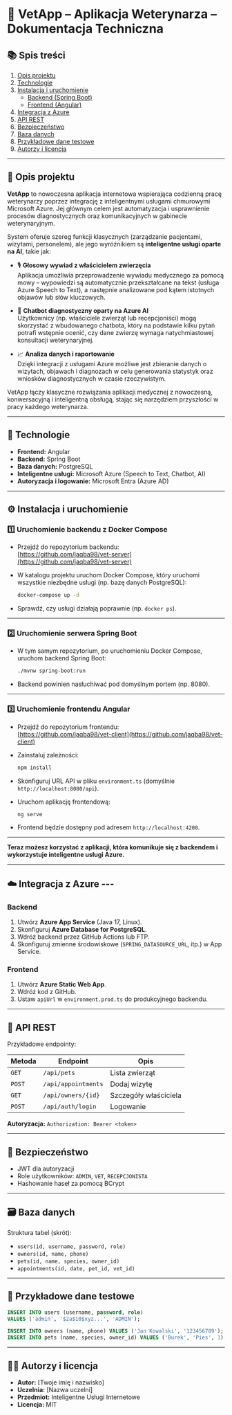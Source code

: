 # 🐾 VetApp – Aplikacja Weterynarza – Dokumentacja Techniczna

## 📚 Spis treści
1. [Opis projektu](#opis-projektu)
2. [Technologie](#technologie)
3. [Instalacja i uruchomienie](#instalacja-i-uruchomienie)
    - [Backend (Spring Boot)](#backend-spring-boot)
    - [Frontend (Angular)](#frontend-angular)
4. [Integracja z Azure](#integracja-z-azure)
5. [API REST](#api-rest)
6. [Bezpieczeństwo](#bezpieczeństwo)
7. [Baza danych](#baza-danych)
8. [Przykładowe dane testowe](#przykładowe-dane-testowe)
9. [Autorzy i licencja](#autorzy-i-licencja)

---

## 🐶 Opis projektu

**VetApp** to nowoczesna aplikacja internetowa wspierająca codzienną pracę weterynarzy poprzez integrację z inteligentnymi usługami chmurowymi Microsoft Azure. Jej głównym celem jest automatyzacja i usprawnienie procesów diagnostycznych oraz komunikacyjnych w gabinecie weterynaryjnym.

System oferuje szereg funkcji klasycznych (zarządzanie pacjentami, wizytami, personelem), ale jego wyróżnikiem są **inteligentne usługi oparte na AI**, takie jak:

- 🎙️ **Głosowy wywiad z właścicielem zwierzęcia**  
  Aplikacja umożliwia przeprowadzenie wywiadu medycznego za pomocą mowy – wypowiedzi są automatycznie przekształcane na tekst (usługa Azure Speech to Text), a następnie analizowane pod kątem istotnych objawów lub słów kluczowych.

- 🤖 **Chatbot diagnostyczny oparty na Azure AI**  
  Użytkownicy (np. właściciele zwierząt lub recepcjoniści) mogą skorzystać z wbudowanego chatbota, który na podstawie kilku pytań potrafi wstępnie ocenić, czy dane zwierzę wymaga natychmiastowej konsultacji weterynaryjnej.

- 📈 **Analiza danych i raportowanie**  
  Dzięki integracji z usługami Azure możliwe jest zbieranie danych o wizytach, objawach i diagnozach w celu generowania statystyk oraz wniosków diagnostycznych w czasie rzeczywistym.

VetApp łączy klasyczne rozwiązania aplikacji medycznej z nowoczesną, konwersacyjną i inteligentną obsługą, stając się narzędziem przyszłości w pracy każdego weterynarza.

---

## 🧰 Technologie

- **Frontend:** Angular
- **Backend:** Spring Boot
- **Baza danych:** PostgreSQL
- **Inteligentne usługi:** Microsoft Azure (Speech to Text, Chatbot, AI)
- **Autoryzacja i logowanie:** Microsoft Entra (Azure AD)

---

## ⚙️ Instalacja i uruchomienie

### 1️⃣ Uruchomienie backendu z Docker Compose

- Przejdź do repozytorium backendu:  
  [https://github.com/jaqba98/vet-server](https://github.com/jaqba98/vet-server)

- W katalogu projektu uruchom Docker Compose, który uruchomi wszystkie niezbędne usługi (np. bazę danych PostgreSQL):
  ```bash
  docker-compose up -d
  ```

- Sprawdź, czy usługi działają poprawnie (np. `docker ps`).

---

### 2️⃣ Uruchomienie serwera Spring Boot

- W tym samym repozytorium, po uruchomieniu Docker Compose, uruchom backend Spring Boot:
  ```bash
  ./mvnw spring-boot:run
  ```

- Backend powinien nasłuchiwać pod domyślnym portem (np. 8080).

---

### 3️⃣ Uruchomienie frontendu Angular

- Przejdź do repozytorium frontendu:  
  [https://github.com/jaqba98/vet-client](https://github.com/jaqba98/vet-client)

- Zainstaluj zależności:
  ```bash
  npm install
  ```

- Skonfiguruj URL API w pliku `environment.ts` (domyślnie `http://localhost:8080/api`).

- Uruchom aplikację frontendową:
  ```bash
  ng serve
  ```

- Frontend będzie dostępny pod adresem `http://localhost:4200`.

---

**Teraz możesz korzystać z aplikacji, która komunikuje się z backendem i wykorzystuje inteligentne usługi Azure.**

---

## ☁️ Integracja z Azure ---

### Backend
1. Utwórz **Azure App Service** (Java 17, Linux).
2. Skonfiguruj **Azure Database for PostgreSQL**.
3. Wdróż backend przez GitHub Actions lub FTP.
4. Skonfiguruj zmienne środowiskowe (`SPRING_DATASOURCE_URL`, itp.) w App Service.

### Frontend
1. Utwórz **Azure Static Web App**.
2. Wdróż kod z GitHub.
3. Ustaw `apiUrl` w `environment.prod.ts` do produkcyjnego backendu.

---

## 🔗 API REST

Przykładowe endpointy:

| Metoda | Endpoint | Opis |
|--------|----------|------|
| `GET` | `/api/pets` | Lista zwierząt |
| `POST` | `/api/appointments` | Dodaj wizytę |
| `GET` | `/api/owners/{id}` | Szczegóły właściciela |
| `POST` | `/api/auth/login` | Logowanie |

**Autoryzacja:** `Authorization: Bearer <token>`

---

## 🔐 Bezpieczeństwo

- JWT dla autoryzacji
- Role użytkowników: `ADMIN`, `VET`, `RECEPCJONISTA`
- Hashowanie haseł za pomocą BCrypt

---

## 🗃️ Baza danych

Struktura tabel (skrót):

- `users(id, username, password, role)`
- `owners(id, name, phone)`
- `pets(id, name, species, owner_id)`
- `appointments(id, date, pet_id, vet_id)`

---

## 🧪 Przykładowe dane testowe

```sql
INSERT INTO users (username, password, role)
VALUES ('admin', '$2a$10$xyz...', 'ADMIN');

INSERT INTO owners (name, phone) VALUES ('Jan Kowalski', '123456789');
INSERT INTO pets (name, species, owner_id) VALUES ('Burek', 'Pies', 1);
```

---

## 👨‍💻 Autorzy i licencja

- **Autor:** [Twoje imię i nazwisko]
- **Uczelnia:** [Nazwa uczelni]
- **Przedmiot:** Inteligentne Usługi Internetowe
- **Licencja:** MIT
